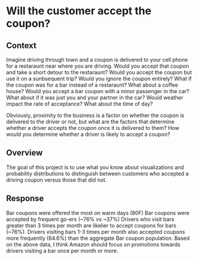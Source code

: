 # Will the customer accept the coupon? 

## Context

Imagine driving through town and a coupon is delivered to your cell phone for a restaraunt near where you are driving. Would you accept that coupon and take a short detour to the restaraunt? Would you accept the coupon but use it on a sunbsequent trip? Would you ignore the coupon entirely? What if the coupon was for a bar instead of a restaraunt? What about a coffee house? Would you accept a bar coupon with a minor passenger in the car? What about if it was just you and your partner in the car? Would weather impact the rate of acceptance? What about the time of day?

Obviously, proximity to the business is a factor on whether the coupon is delivered to the driver or not, but what are the factors that determine whether a driver accepts the coupon once it is delivered to them? How would you determine whether a driver is likely to accept a coupon?

## Overview

The goal of this project is to use what you know about visualizations and probability distributions to distinguish between customers who accepted a driving coupon versus those that did not.

## Response
Bar coupons were offered the most on warm days (80F)
Bar coupons were accepted by frequent go-ers (~76% vs ~37%)
Drivers who visit bars greater than 3 times per month are likelier to accept coupons for bars (~76%). 
Drivers visiting bars 1-3 times per month also accepted coupons 
more frequently (64.6%) than the aggregate Bar coupon population.
Based on the above data, I think Amazon should focus on promotions towards drivers visiting a bar once 
per month or more.
